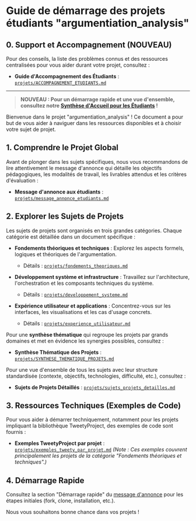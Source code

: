 # Guide de démarrage des projets étudiants "argumentiation_analysis"

## 0. Support et Accompagnement (NOUVEAU)

Pour des conseils, la liste des problèmes connus et des ressources centralisées pour vous aider durant votre projet, consultez :

- **Guide d'Accompagnement des Étudiants** : [`projets/ACCOMPAGNEMENT_ETUDIANTS.md`](projets/ACCOMPAGNEMENT_ETUDIANTS.md)

---
> **NOUVEAU : Pour un démarrage rapide et une vue d'ensemble, consultez notre [Synthèse d'Accueil pour les Étudiants](projets/ACCUEIL_ETUDIANTS_SYNTHESE.md) !**

Bienvenue dans le projet "argumentiation_analysis" ! Ce document a pour but de vous aider à naviguer dans les ressources disponibles et à choisir votre sujet de projet.

## 1. Comprendre le Projet Global

Avant de plonger dans les sujets spécifiques, nous vous recommandons de lire attentivement le message d'annonce qui détaille les objectifs pédagogiques, les modalités de travail, les livrables attendus et les critères d'évaluation :

- **Message d'annonce aux étudiants** : [`projets/message_annonce_etudiants.md`](projets/message_annonce_etudiants.md)

## 2. Explorer les Sujets de Projets

Les sujets de projets sont organisés en trois grandes catégories. Chaque catégorie est détaillée dans un document spécifique :

- **Fondements théoriques et techniques** : Explorez les aspects formels, logiques et théoriques de l'argumentation.
  - Détails : [`projets/fondements_theoriques.md`](projets/fondements_theoriques.md)

- **Développement système et infrastructure** : Travaillez sur l'architecture, l'orchestration et les composants techniques du système.
  - Détails : [`projets/developpement_systeme.md`](projets/developpement_systeme.md)

- **Expérience utilisateur et applications** : Concentrez-vous sur les interfaces, les visualisations et les cas d'usage concrets.
  - Détails : [`projets/experience_utilisateur.md`](projets/experience_utilisateur.md)

Pour une **synthèse thématique** qui regroupe les projets par grands domaines et met en évidence les synergies possibles, consultez :
- **Synthèse Thématique des Projets** : [`projets/SYNTHESE_THEMATIQUE_PROJETS.md`](projets/SYNTHESE_THEMATIQUE_PROJETS.md)

Pour une vue d'ensemble de tous les sujets avec leur structure standardisée (contexte, objectifs, technologies, difficulté, etc.), consultez :

- **Sujets de Projets Détaillés** : [`projets/sujets_projets_detailles.md`](projets/sujets_projets_detailles.md)

## 3. Ressources Techniques (Exemples de Code)

Pour vous aider à démarrer techniquement, notamment pour les projets impliquant la bibliothèque TweetyProject, des exemples de code sont fournis :

- **Exemples TweetyProject par projet** : [`projets/exemples_tweety_par_projet.md`](projets/exemples_tweety_par_projet.md)
  *(Note : Ces exemples couvrent principalement les projets de la catégorie "Fondements théoriques et techniques".)*

## 4. Démarrage Rapide

Consultez la section "Démarrage rapide" du [message d'annonce](./projets/message_annonce_etudiants.md#démarrage-rapide) pour les étapes initiales (fork, clone, installation, etc.).

Nous vous souhaitons bonne chance dans vos projets !